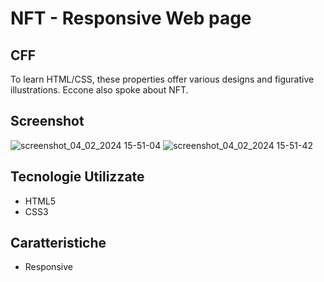 # NFT - Responsive Web page 
## CFF

To learn HTML/CSS, these properties offer various designs and figurative illustrations. Eccone also spoke about NFT.

## Screenshot


![screenshot_04_02_2024 15-51-04](https://github.com/dimainc26/finance_site/assets/125144533/920d9ec9-c2cc-4056-abe6-79e9d5f0870c)
![screenshot_04_02_2024 15-51-42](https://github.com/dimainc26/finance_site/assets/125144533/1a24388c-9997-4a28-adf2-d20d1ded732e)


## Tecnologie Utilizzate

- HTML5
- CSS3

## Caratteristiche

- Responsive
